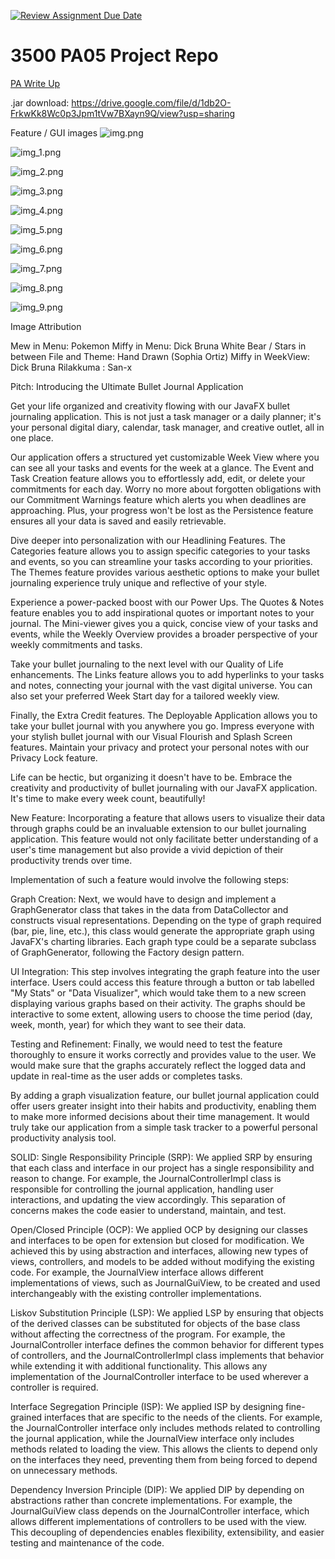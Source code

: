 [![Review Assignment Due Date](https://classroom.github.com/assets/deadline-readme-button-24ddc0f5d75046c5622901739e7c5dd533143b0c8e959d652212380cedb1ea36.svg)](https://classroom.github.com/a/x6ckGcN8)
# 3500 PA05 Project Repo

[PA Write Up](https://markefontenot.notion.site/PA-05-8263d28a81a7473d8372c6579abd6481)

.jar download: https://drive.google.com/file/d/1db2O-FrkwKk8Wc0p3Jpm1tVw7BXayn9Q/view?usp=sharing

Feature / GUI images 
![img.png](img.png)

![img_1.png](img_1.png)

![img_2.png](img_2.png)

![img_3.png](img_3.png)

![img_4.png](img_4.png)

![img_5.png](img_5.png)

![img_6.png](img_6.png)

![img_7.png](img_7.png)

![img_8.png](img_8.png)

![img_9.png](img_9.png)

Image Attribution

Mew in Menu: Pokemon
Miffy in Menu: Dick Bruna
White Bear / Stars in between File and Theme: Hand Drawn (Sophia Ortiz)
Miffy in WeekView: Dick Bruna
Rilakkuma : San-x

Pitch:
Introducing the Ultimate Bullet Journal Application

Get your life organized and creativity flowing with our JavaFX bullet journaling application. This is not just a task manager or a daily planner; it's your personal digital diary, calendar, task manager, and creative outlet, all in one place.

Our application offers a structured yet customizable Week View where you can see all your tasks and events for the week at a glance. The Event and Task Creation feature allows you to effortlessly add, edit, or delete your commitments for each day. Worry no more about forgotten obligations with our Commitment Warnings feature which alerts you when deadlines are approaching. Plus, your progress won't be lost as the Persistence feature ensures all your data is saved and easily retrievable.

Dive deeper into personalization with our Headlining Features. The Categories feature allows you to assign specific categories to your tasks and events, so you can streamline your tasks according to your priorities. The Themes feature provides various aesthetic options to make your bullet journaling experience truly unique and reflective of your style.

Experience a power-packed boost with our Power Ups. The Quotes & Notes feature enables you to add inspirational quotes or important notes to your journal. The Mini-viewer gives you a quick, concise view of your tasks and events, while the Weekly Overview provides a broader perspective of your weekly commitments and tasks.

Take your bullet journaling to the next level with our Quality of Life enhancements. The Links feature allows you to add hyperlinks to your tasks and notes, connecting your journal with the vast digital universe. You can also set your preferred Week Start day for a tailored weekly view.

Finally, the Extra Credit features. The Deployable Application allows you to take your bullet journal with you anywhere you go. Impress everyone with your stylish bullet journal with our Visual Flourish and Splash Screen features. Maintain your privacy and protect your personal notes with our Privacy Lock feature.

Life can be hectic, but organizing it doesn't have to be. Embrace the creativity and productivity of bullet journaling with our JavaFX application. It's time to make every week count, beautifully!

New Feature:
Incorporating a feature that allows users to visualize their data through graphs could be an invaluable extension to our bullet journaling application. This feature would not only facilitate better understanding of a user's time management but also provide a vivid depiction of their productivity trends over time.

Implementation of such a feature would involve the following steps:

Graph Creation: Next, we would have to design and implement a GraphGenerator class that takes in the data from DataCollector and constructs visual representations. Depending on the type of graph required (bar, pie, line, etc.), this class would generate the appropriate graph using JavaFX's charting libraries. Each graph type could be a separate subclass of GraphGenerator, following the Factory design pattern.

UI Integration: This step involves integrating the graph feature into the user interface. Users could access this feature through a button or tab labelled "My Stats" or "Data Visualizer", which would take them to a new screen displaying various graphs based on their activity. The graphs should be interactive to some extent, allowing users to choose the time period (day, week, month, year) for which they want to see their data.

Testing and Refinement: Finally, we would need to test the feature thoroughly to ensure it works correctly and provides value to the user. We would make sure that the graphs accurately reflect the logged data and update in real-time as the user adds or completes tasks.

By adding a graph visualization feature, our bullet journal application could offer users greater insight into their habits and productivity, enabling them to make more informed decisions about their time management. It would truly take our application from a simple task tracker to a powerful personal productivity analysis tool.

SOLID:
Single Responsibility Principle (SRP): We applied SRP by ensuring that each class and interface in our project has a single responsibility and reason to change. For example, the JournalControllerImpl class is responsible for controlling the journal application, handling user interactions, and updating the view accordingly. This separation of concerns makes the code easier to understand, maintain, and test.

Open/Closed Principle (OCP): We applied OCP by designing our classes and interfaces to be open for extension but closed for modification. We achieved this by using abstraction and interfaces, allowing new types of views, controllers, and models to be added without modifying the existing code. For example, the JournalView interface allows different implementations of views, such as JournalGuiView, to be created and used interchangeably with the existing controller implementations.

Liskov Substitution Principle (LSP): We applied LSP by ensuring that objects of the derived classes can be substituted for objects of the base class without affecting the correctness of the program. For example, the JournalController interface defines the common behavior for different types of controllers, and the JournalControllerImpl class implements that behavior while extending it with additional functionality. This allows any implementation of the JournalController interface to be used wherever a controller is required.

Interface Segregation Principle (ISP): We applied ISP by designing fine-grained interfaces that are specific to the needs of the clients. For example, the JournalController interface only includes methods related to controlling the journal application, while the JournalView interface only includes methods related to loading the view. This allows the clients to depend only on the interfaces they need, preventing them from being forced to depend on unnecessary methods.

Dependency Inversion Principle (DIP): We applied DIP by depending on abstractions rather than concrete implementations. For example, the JournalGuiView class depends on the JournalController interface, which allows different implementations of controllers to be used with the view. This decoupling of dependencies enables flexibility, extensibility, and easier testing and maintenance of the code.